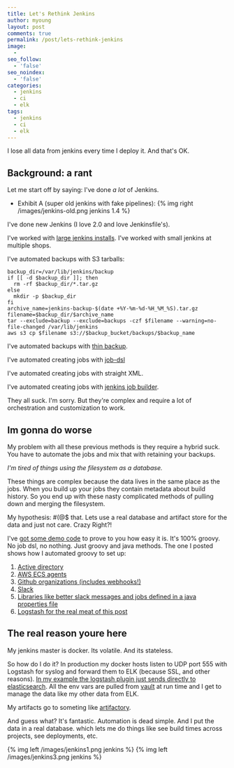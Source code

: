 ```yaml
---
title: Let's Rethink Jenkins
author: myoung
layout: post
comments: true
permalink: /post/lets-rethink-jenkins
image:
  -
seo_follow:
  - 'false'
seo_noindex:
  - 'false'
categories:
  - jenkins
  - ci
  - elk
tags:
  - jenkins
  - ci
  - elk
---
```


I lose all data from jenkins every time I deploy it. And that's OK.  <!-- more -->

## Background: a rant
Let me start off by saying: I've done *a lot* of Jenkins. 

 * Exhibit A (super old jenkins with fake pipelines): {% img right /images/jenkins-old.png jenkins 1.4 %}

I've done new Jenkins (I love 2.0 and love Jenkinsfile's).

I've worked with [large jenkins installs](https://jenkins.ovirt.org).
I've worked with small jenkins at multiple shops.

I've automated backups with S3 tarballs:

```
backup_dir=/var/lib/jenkins/backup
if [[ -d $backup_dir ]]; then
  rm -rf $backup_dir/*.tar.gz
else
  mkdir -p $backup_dir
fi
archive_name=jenkins-backup-$(date +%Y-%m-%d-%H_%M_%S).tar.gz
filename=$backup_dir/$archive_name
tar --exclude=backup --exclude=backups -czf $filename --warning=no-file-changed /var/lib/jenkins
aws s3 cp $filename s3://$backup_bucket/backups/$backup_name
```

I've automated backups with [thin backup](https://plugins.jenkins.io/thinBackup).

I've automated creating jobs with [job-dsl](https://github.com/jenkinsci/job-dsl-plugin)

I've automated creating jobs with straight XML.

I've automated creating jobs with [jenkins job builder](https://docs.openstack.org/infra/jenkins-job-builder/).

They all suck. I'm sorry. But they're complex and require a lot of orchestration and customization to work.

## Im gonna do worse

My problem with all these previous methods is they require a hybrid suck. You have to automate the jobs and mix that with retaining your backups. 

*I'm tired of things using the filesystem as a database.*

These things are complex because the data lives in the same place as the jobs. When you build up your jobs they contain metadata about build history. So you end up with these nasty complicated methods of pulling down and merging the filesystem.

My hypothesis: #(@$ that. Lets use a real database and artifact store for the data and just not care. Crazy Right?!

I've [got some demo code](https://github.com/myoung34/docker-jenkins) to prove to you how easy it is. It's 100% groovy. No job dsl, no nothing. Just groovy and java methods.
The one I posted shows how I automated groovy to set up:

 1. [Active directory](https://github.com/myoung34/docker-jenkins/blob/master/jenkins/ad.groovy)
 1. [AWS ECS agents](https://github.com/myoung34/docker-jenkins/blob/master/jenkins/ecs.groovy)
 1. [Github organizations (includes webhooks!)](https://github.com/myoung34/docker-jenkins/blob/master/jenkins/github.groovy)
 1. [Slack](https://github.com/myoung34/docker-jenkins/blob/master/jenkins/slack.groovy)
 1. [Libraries like better slack messages and jobs defined in a java properties file](https://github.com/myoung34/docker-jenkins/blob/master/jenkins.properties)
 1. [Logstash for the real meat of this post](https://github.com/myoung34/docker-jenkins/blob/master/jenkins/logstash.groovy)

## The real reason youre here

My jenkins master is docker. Its volatile. And its stateless.

So how do I do it? In production my docker hosts listen to UDP port 555 with Logstash for syslog and forward them to ELK (because SSL, and other reasons).
[In my example the logstash plugin just sends directly to elasticsearch](https://github.com/myoung34/docker-jenkins/blob/master/jenkins/logstash.groovy).
All the env vars are pulled from [vault](https://www.vaultproject.io) at run time and I get to manage the data like my other data from ELK.

My artifacts go to someting like [artifactory](https://www.jfrog.com/artifactory).

And guess what? It's fantastic. Automation is dead simple. And I put the data in a real database. which lets me do things like see build times across projects, see deployments, etc.

{% img left /images/jenkins1.png jenkins %}
{% img left /images/jenkins3.png jenkins %}
